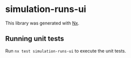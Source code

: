 # simulation-runs-ui

This library was generated with [Nx](https://nx.dev).

## Running unit tests

Run `nx test simulation-runs-ui` to execute the unit tests.
